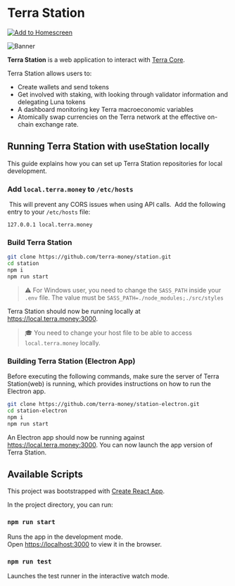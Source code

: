 # Terra Station

[![Add to Homescreen](https://img.shields.io/badge/Skynet-Add%20To%20Homescreen-00c65e?logo=skynet&labelColor=0d0d0d)](https://homescreen.hns.siasky.net/#/skylink/AQBB1GuEXGFOea6pmmyaL_o0XYbN_TNdF3pKYDlaM8KD6A)

![Banner](Logo.png)

**Terra Station** is a web application to interact with [Terra Core](https://github.com/terra-money/core).

Terra Station allows users to:

- Create wallets and send tokens
- Get involved with staking, with looking through validator information and delegating Luna tokens
- A dashboard monitoring key Terra macroeconomic variables
- Atomically swap currencies on the Terra network at the effective on-chain exchange rate.

## Running Terra Station with useStation locally

This guide explains how you can set up Terra Station repositories for local development.
​

### Add `local.terra.money` to `/etc/hosts`

​
This will prevent any CORS issues when using API calls.
​
Add the following entry to your `/etc/hosts` file:
​

```
127.0.0.1 local.terra.money
```

### Build Terra Station

```sh
git clone https://github.com/terra-money/station.git
cd station
npm i
npm run start
```

> :warning: For Windows user, you need to change the `SASS_PATH` inside your `.env` file.
> The value must be `SASS_PATH=./node_modules;./src/styles`

Terra Station should now be running locally at https://local.terra.money:3000.

> :mortar_board: You need to change your host file to be able to access `local.terra.money` locally.

### Building Terra Station (Electron App)

Before executing the following commands, make sure the server of Terra Station(web)
is running, which provides instructions on how to run the Electron app.

```sh
git clone https://github.com/terra-money/station-electron.git
cd station-electron
npm i
npm run start
```

An Electron app should now be running against https://local.terra.money:3000.
You can now launch the app version of Terra Station.

## Available Scripts

This project was bootstrapped with [Create React App](https://github.com/facebook/create-react-app).

In the project directory, you can run:

### `npm run start`

Runs the app in the development mode.<br>
Open [https://localhost:3000](https://localhost:3000) to view it in the browser.

### `npm run test`

Launches the test runner in the interactive watch mode.
